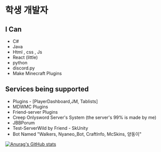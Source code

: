 # 학생 개발자
## I Can 
- C#
- Java 
- Html , css , Js
- React (little)
- python
- discord.py
- Make Minecraft Plugins
## Services being supported
- Plugins - [PlayerDashboard,JM, Tablists]
- MDWMC Plugins
- Friend-server Plugins
- Creep Onlysword Server's System (the server's 99% is made by me)
- JBBPorum
- Test-ServerWild by Friend - SkUnity
- Bot Named "Walkers, Nyaneo_Bot, CraftInfo, McSkins, 양동이"


[![Anurag's GitHub stats](https://github-readme-stats.vercel.app/api?username=FlagFan34272)](https://github.com/anuraghazra/github-readme-stats)

<!---
FlagFan34272/FlagFan34272 is a ✨ special ✨ repository because its `README.md` (this file) appears on your GitHub profile.
You can click the Preview link to take a look at your changes.
--->

